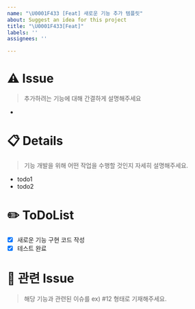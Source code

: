 ```yaml
---
name: "\U0001F433 [Feat] 새로운 기능 추가 템플릿"
about: Suggest an idea for this project
title: "\U0001F433[Feat]"
labels: ''
assignees: ''

---
```


# ⚠️ Issue
> 추가하려는 기능에 대해 간결하게 설명해주세요
- 

# 📋 Details
> 기능 개발을 위해 어떤 작업을 수행할 것인지 자세히 설명해주세요.
- todo1
- todo2

# ✏️ ToDoList
- [x] 새로운 기능 구현 코드 작성
- [x] 테스트 완료

# 🦉 관련 Issue
> 해당 기능과 관련된 이슈를 ex) #12 형태로 기재해주세요.
